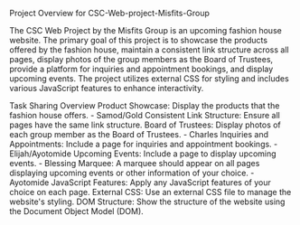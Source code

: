 Project Overview for CSC-Web-project-Misfits-Group

The CSC Web Project by the Misfits Group is an upcoming fashion house website. The primary goal of this project is to showcase the products offered by the fashion house, maintain a consistent link structure across all pages, display photos of the group members as the Board of Trustees, provide a platform for inquiries and appointment bookings, and display upcoming events. The project utilizes external CSS for styling and includes various JavaScript features to enhance interactivity.

Task Sharing Overview
Product Showcase: Display the products that the fashion house offers. - Samod/Gold
Consistent Link Structure: Ensure all pages have the same link structure.
Board of Trustees: Display photos of each group member as the Board of Trustees. - Charles
Inquiries and Appointments: Include a page for inquiries and appointment bookings. - Elijah/Ayotomide
Upcoming Events: Include a page to display upcoming events. - Blessing
Marquee: A marquee should appear on all pages displaying upcoming events or other information of your choice. - Ayotomide
JavaScript Features: Apply any JavaScript features of your choice on each page.
External CSS: Use an external CSS file to manage the website's styling.
DOM Structure: Show the structure of the website using the Document Object Model (DOM).
